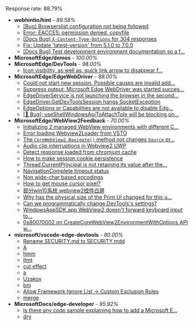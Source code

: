Response rate: 88.79%

* **webhintio/hint** - _89.58%_
  * [[Bug] Browserslist configuration not being followed](https://github.com/webhintio/hint/issues/5556)
  * [Error: EACCES: permission denied, copyfile](https://github.com/webhintio/hint/issues/5432)
  * [[Docs Bug] `X-Content-Type-Options` for 304 responses](https://github.com/webhintio/hint/issues/5417)
  * [Fix: Update 'latest-version' from 5.1.0 to 7.0.0](https://github.com/webhintio/hint/pull/5471)
  * [[Docs Bug] Test development environment documentation so a f...](https://github.com/webhintio/hint/issues/5404)
* **MicrosoftEdge/demos** - _100.00%_
* **MicrosoftEdge/DevTools** - _98.00%_
  * [Icon visibility, as well as, quick link arrow to disappear f...](https://github.com/MicrosoftEdge/DevTools/issues/149)
* **MicrosoftEdge/EdgeWebDriver** - _88.00%_
  * [Could not start new session. Possible causes are invalid add...](https://github.com/MicrosoftEdge/EdgeWebDriver/issues/83)
  * [Suppress output: Microsoft Edge WebDriver was started succes...](https://github.com/MicrosoftEdge/EdgeWebDriver/issues/82)
  * [EdgeDriverService is not launching the browser in the second...](https://github.com/MicrosoftEdge/EdgeWebDriver/issues/75)
  * [EdgeDriver.GetDevToolsSession hangs SocketException](https://github.com/MicrosoftEdge/EdgeWebDriver/issues/65)
  * [EdgeOptions or Capabilities are not avaliable to disable Edg...](https://github.com/MicrosoftEdge/EdgeWebDriver/issues/61)
  * [[🐛 Bug]: useShellWindowsApiToAttachToIe will be blocking on...](https://github.com/MicrosoftEdge/EdgeWebDriver/issues/34)
* **MicrosoftEdge/WebView2Feedback** - _70.00%_
  * [Initializing 2 managed WebView environments with different C...](https://github.com/MicrosoftEdge/WebView2Feedback/issues/3466)
  * [Error loading Webview2Loader from VSTO](https://github.com/MicrosoftEdge/WebView2Feedback/issues/3465)
  * [The `CoreWebView2.Navigate()` method not changes `Source` pr...](https://github.com/MicrosoftEdge/WebView2Feedback/issues/3461)
  * [Audio clip interruptions in Webview2 UWP](https://github.com/MicrosoftEdge/WebView2Feedback/issues/3457)
  * [Detect response loaded from chromium cache](https://github.com/MicrosoftEdge/WebView2Feedback/issues/3448)
  * [How to make session cookie persistence](https://github.com/MicrosoftEdge/WebView2Feedback/issues/3444)
  * [Thread.CurrentPrincipal is not retaining its value after the...](https://github.com/MicrosoftEdge/WebView2Feedback/issues/3443)
  * [NavigationComplete timeout status](https://github.com/MicrosoftEdge/WebView2Feedback/issues/3442)
  * [Non wide-char based encodings](https://github.com/MicrosoftEdge/WebView2Feedback/issues/3423)
  * [How to get mouse cursor pixel?](https://github.com/MicrosoftEdge/WebView2Feedback/issues/3415)
  * [部分win10系统 webview2控件白屏](https://github.com/MicrosoftEdge/WebView2Feedback/issues/3455)
  * [Why has the physical size of the Print UI changed for this u...](https://github.com/MicrosoftEdge/WebView2Feedback/issues/3447)
  * [Can we programmatically change DevTools's settings?](https://github.com/MicrosoftEdge/WebView2Feedback/issues/3441)
  * [WindpwsAppSDK app WebView2 doesn't forward keyboard input to...](https://github.com/MicrosoftEdge/WebView2Feedback/issues/3438)
  * [0x80070002 on CreateCoreWebView2EnvironmentWithOptions API w...](https://github.com/MicrosoftEdge/WebView2Feedback/issues/3437)
* **microsoft/vscode-edge-devtools** - _80.00%_
  * [Rename SECURITY.md to SECURITY.mdd](https://github.com/microsoft/vscode-edge-devtools/pull/1499)
  * [A](https://github.com/microsoft/vscode-edge-devtools/pull/1498)
  * [hmm](https://github.com/microsoft/vscode-edge-devtools/issues/1493)
  * [ltmt](https://github.com/microsoft/vscode-edge-devtools/issues/1492)
  * [cut effect](https://github.com/microsoft/vscode-edge-devtools/issues/1491)
  * [a](https://github.com/microsoft/vscode-edge-devtools/issues/1490)
  * [Uzakov](https://github.com/microsoft/vscode-edge-devtools/issues/1489)
  * [bni](https://github.com/microsoft/vscode-edge-devtools/issues/1487)
  * [Allow Framework Ignore List -> Custom Exclusion Rules](https://github.com/microsoft/vscode-edge-devtools/issues/1480)
  * [merge](https://github.com/microsoft/vscode-edge-devtools/pull/1500)
* **MicrosoftDocs/edge-developer** - _95.92%_
  * [Is there any code sample explaining how to add a Microsoft E...](https://github.com/MicrosoftDocs/edge-developer/issues/2580)
  * [dry](https://github.com/MicrosoftDocs/edge-developer/issues/2581)